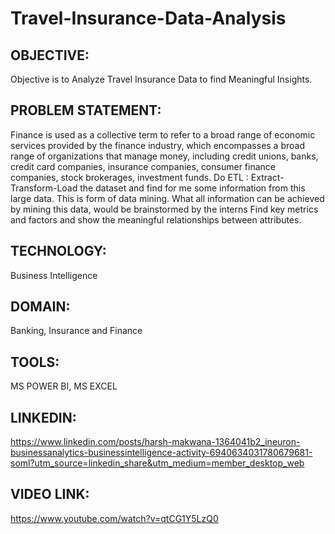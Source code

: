 # Travel-Insurance-Data-Analysis
## OBJECTIVE:
Objective is to Analyze Travel Insurance Data to find Meaningful Insights.
## PROBLEM STATEMENT:
Finance is used as a collective term to refer to a broad range of economic services provided by 
the finance industry, which encompasses a broad range of organizations that manage money, 
including credit unions, banks, credit card companies, insurance companies, consumer finance 
companies, stock brokerages, investment funds.
Do ETL : Extract-Transform-Load the dataset and find for me 
some information from this large data. This is form of data mining.
What all information can be achieved by mining this data, would be
brainstormed by the interns
Find key metrics and factors and show the meaningful relationships between attributes.
## TECHNOLOGY:
Business Intelligence
## DOMAIN:
Banking, Insurance and Finance
## TOOLS:
MS POWER BI, MS EXCEL
## LINKEDIN: 
https://www.linkedin.com/posts/harsh-makwana-1364041b2_ineuron-businessanalytics-businessintelligence-activity-6940634031780679681-soml?utm_source=linkedin_share&utm_medium=member_desktop_web
## VIDEO LINK:
https://www.youtube.com/watch?v=qtCG1Y5LzQ0
